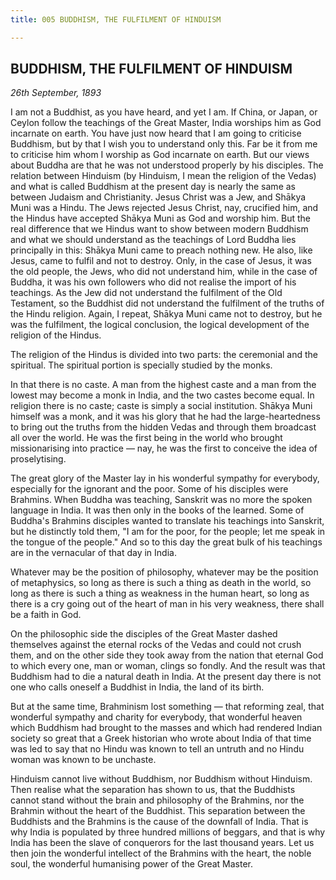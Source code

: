 ```yaml
---
title: 005 BUDDHISM, THE FULFILMENT OF HINDUISM

---
```

  

## BUDDHISM, THE FULFILMENT OF HINDUISM

*26th September, 1893*

I am not a Buddhist, as you have heard, and yet I am. If China, or
Japan, or Ceylon follow the teachings of the Great Master, India
worships him as God incarnate on earth. You have just now heard that I
am going to criticise Buddhism, but by that I wish you to understand
only this. Far be it from me to criticise him whom I worship as God
incarnate on earth. But our views about Buddha are that he was not
understood properly by his disciples. The relation between Hinduism (by
Hinduism, I mean the religion of the Vedas) and what is called Buddhism
at the present day is nearly the same as between Judaism and
Christianity. Jesus Christ was a Jew, and Shākya Muni was a Hindu. The
Jews rejected Jesus Christ, nay, crucified him, and the Hindus have
accepted Shākya Muni as God and worship him. But the real difference
that we Hindus want to show between modern Buddhism and what we should
understand as the teachings of Lord Buddha lies principally in this:
Shākya Muni came to preach nothing new. He also, like Jesus, came to
fulfil and not to destroy. Only, in the case of Jesus, it was the old
people, the Jews, who did not understand him, while in the case of
Buddha, it was his own followers who did not realise the import of his
teachings. As the Jew did not understand the fulfilment of the Old
Testament, so the Buddhist did not understand the fulfilment of the
truths of the Hindu religion. Again, I repeat, Shākya Muni came not to
destroy, but he was the fulfilment, the logical conclusion, the logical
development of the religion of the Hindus.

The religion of the Hindus is divided into two parts: the ceremonial and
the spiritual. The spiritual portion is specially studied by the monks.

In that there is no caste. A man from the highest caste and a man from
the lowest may become a monk in India, and the two castes become equal.
In religion there is no caste; caste is simply a social institution.
Shākya Muni himself was a monk, and it was his glory that he had the
large-heartedness to bring out the truths from the hidden Vedas and
through them broadcast all over the world. He was the first being in the
world who brought missionarising into practice — nay, he was the first
to conceive the idea of proselytising.

The great glory of the Master lay in his wonderful sympathy for
everybody, especially for the ignorant and the poor. Some of his
disciples were Brahmins. When Buddha was teaching, Sanskrit was no more
the spoken language in India. It was then only in the books of the
learned. Some of Buddha's Brahmins disciples wanted to translate his
teachings into Sanskrit, but he distinctly told them, "I am for the
poor, for the people; let me speak in the tongue of the people." And so
to this day the great bulk of his teachings are in the vernacular of
that day in India.

Whatever may be the position of philosophy, whatever may be the position
of metaphysics, so long as there is such a thing as death in the world,
so long as there is such a thing as weakness in the human heart, so long
as there is a cry going out of the heart of man in his very weakness,
there shall be a faith in God.

On the philosophic side the disciples of the Great Master dashed
themselves against the eternal rocks of the Vedas and could not crush
them, and on the other side they took away from the nation that eternal
God to which every one, man or woman, clings so fondly. And the result
was that Buddhism had to die a natural death in India. At the present
day there is not one who calls oneself a Buddhist in India, the land of
its birth.

But at the same time, Brahminism lost something — that reforming zeal,
that wonderful sympathy and charity for everybody, that wonderful heaven
which Buddhism had brought to the masses and which had rendered Indian
society so great that a Greek historian who wrote about India of that
time was led to say that no Hindu was known to tell an untruth and no
Hindu woman was known to be unchaste.

Hinduism cannot live without Buddhism, nor Buddhism without Hinduism.
Then realise what the separation has shown to us, that the Buddhists
cannot stand without the brain and philosophy of the Brahmins, nor the
Brahmin without the heart of the Buddhist. This separation between the
Buddhists and the Brahmins is the cause of the downfall of India. That
is why India is populated by three hundred millions of beggars, and that
is why India has been the slave of conquerors for the last thousand
years. Let us then join the wonderful intellect of the Brahmins with the
heart, the noble soul, the wonderful humanising power of the Great
Master.